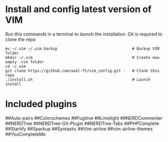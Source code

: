 # Install and config latest version of VIM
Run this commands in a terminal to launch the installation.
Git is required to clone the repo

```text/x-sh
mv ~/.vim ~/.vim.backup                                 # Backup VIM folder
mkdir ~/.vim                                            # Create new empty .vim folder
cd ~/.vim
git clone https://github.com/axel-ft/vim_config.git .   # Clone this repo
./install.sh                                            # Launch install
```
# Included plugins
##Auto-pairs
##Colorschemes
##Fugitive
##Limelight
##NERDCommenter
##NERDTree
##NERDTree-Git-Plugin
##NERDTree-Tabs
##PHPComplete
##Startify
##Sparkup
##Syntastic
##Vim-airline
##vim-airline-themes
##YouCompleteMe
